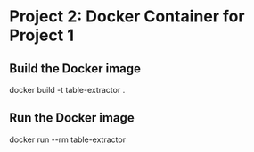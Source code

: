# Project 2: Docker Container for Project 1

## Build the Docker image
docker build -t table-extractor .

## Run the Docker image
docker run --rm table-extractor
